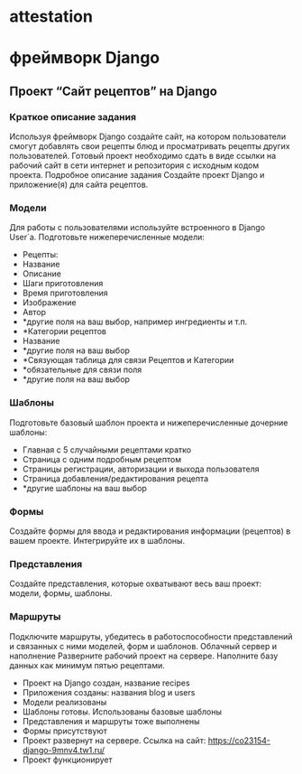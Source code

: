 # attestation
# фреймворк Django

## Проект “Сайт рецептов” на Django
### Краткое описание задания
Используя фреймворк Django создайте сайт, на котором пользователи смогут
добавлять свои рецепты блюд и просматривать рецепты других пользователей.
Готовый проект необходимо сдать в виде ссылки на рабочий сайт в сети интернет и
репозитория с исходным кодом проекта.
Подробное описание задания
Создайте проект Django и приложение(я) для сайта рецептов.
### Модели
Для работы с пользователями используйте встроенного в Django User`a.
Подготовьте нижеперечисленные модели:
+ Рецепты:
+ Название
+ Описание
+ Шаги приготовления
+ Время приготовления
+ Изображение
+ Автор
+ *другие поля на ваш выбор, например ингредиенты и т.п.
+ *Категории рецептов
+ Название
+ *другие поля на ваш выбор
+ *Связующая таблица для связи Рецептов и Категории
+ *обязательные для связи поля
+ *другие поля на ваш выбор

### Шаблоны
Подготовьте базовый шаблон проекта и нижеперечисленные дочерние шаблоны:
+ Главная с 5 случайными рецептами кратко
+ Страница с одним подробным рецептом
+ Страницы регистрации, авторизации и выхода пользователя
+ Страница добавления/редактирования рецепта
+ *другие шаблоны на ваш выбор
### Формы
Создайте формы для ввода и редактирования информации (рецептов) в вашем
проекте. Интегрируйте их в шаблоны.
### Представления
Создайте представления, которые охватывают весь ваш проект: модели, формы,
шаблоны.
### Маршруты
Подключите маршруты, убедитесь в работоспособности представлений и связанных
с ними моделей, форм и шаблонов.
Облачный сервер и наполнение
Разверните рабочий проект на сервере. Наполните базу данных как минимум пятью
рецептами.
+ Проект на Django создан, название recipes
+ Приложения созданы: названия blog и users
+ Модели реализованы
+ Шаблоны готовы. Использованы базовые шаблоны
+ Представления и маршруты тоже выполнены
+ Формы присутствуют
+ Проект развернут на сервере. Ссылка на сайт: https://co23154-django-9mnv4.tw1.ru/
+ Проект функционирует
